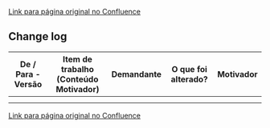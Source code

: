 [Link para página original no Confluence](https://openfinancebrasil.atlassian.net/wiki/spaces/OF/pages/240650467)

## Change log

| **De / Para - Versão** | **Item de trabalho (Conteúdo Motivador)** | **Demandante** | **O que foi alterado?** | **Motivador** |
| --- | --- | --- | --- | --- |
|  |  |  |  |  |
|  |  |  |  |  |

[Link para página original no Confluence](https://openfinancebrasil.atlassian.net/wiki/spaces/OF/pages/240650467)